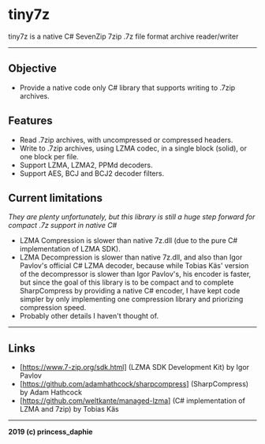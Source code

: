 # tiny7z
tiny7z is a native C# SevenZip 7zip .7z file format archive reader/writer

---

## Objective

- Provide a native code only C# library that supports writing to .7zip archives.

## Features

- Read .7zip archives, with uncompressed or compressed headers.
- Write to .7zip archives, using LZMA codec, in a single block (solid), or one block per file.
- Support LZMA, LZMA2, PPMd decoders.
- Support AES, BCJ and BCJ2 decoder filters.

## Current limitations

*They are plenty unfortunately, but this library is still a huge step forward for compact .7z support in native C#*

- LZMA Compression is slower than native 7z.dll (due to the pure C# implementation of LZMA SDK).
- LZMA Decompression is slower than native 7z.dll, and also than Igor Pavlov's official C# LZMA decoder, because while Tobias Käs' version of the decompressor is slower than Igor Pavlov's, his encoder is faster, but since the goal of this library is to be compact and to complete SharpCompress by providing a native C# encoder, I have kept code simpler by only implementing one compression library and priorizing compression speed.
- Probably other details I haven't thought of.

---

## Links

- [https://www.7-zip.org/sdk.html] (LZMA SDK Development Kit) by Igor Pavlov
- [https://github.com/adamhathcock/sharpcompress] (SharpCompress) by Adam Hathcock
- [https://github.com/weltkante/managed-lzma] (C# implementation of LZMA and 7zip) by Tobias Käs

---

**2019 (c) princess_daphie**
